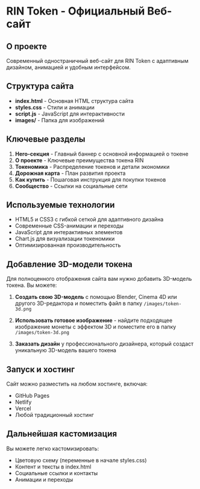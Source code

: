 # RIN Token - Официальный Веб-сайт

## О проекте

Современный одностраничный веб-сайт для RIN Token с адаптивным дизайном, анимацией и удобным интерфейсом.

## Структура сайта

- **index.html** - Основная HTML структура сайта
- **styles.css** - Стили и анимации 
- **script.js** - JavaScript для интерактивности
- **images/** - Папка для изображений

## Ключевые разделы

1. **Hero-секция** - Главный баннер с основной информацией о токене
2. **О проекте** - Ключевые преимущества токена RIN
3. **Токеномика** - Распределение токенов и детали экономики
4. **Дорожная карта** - План развития проекта
5. **Как купить** - Пошаговая инструкция для покупки токенов
6. **Сообщество** - Ссылки на социальные сети

## Используемые технологии

- HTML5 и CSS3 с гибкой сеткой для адаптивного дизайна
- Современные CSS-анимации и переходы
- JavaScript для интерактивных элементов
- Chart.js для визуализации токеномики
- Оптимизированная производительность

## Добавление 3D-модели токена

Для полноценного отображения сайта вам нужно добавить 3D-модель токена. Вы можете:

1. **Создать свою 3D-модель** с помощью Blender, Cinema 4D или другого 3D-редактора и поместить файл в папку `/images/token-3d.png`

2. **Использовать готовое изображение** - найдите подходящее изображение монеты с эффектом 3D и поместите его в папку `/images/token-3d.png`

3. **Заказать дизайн** у профессионального дизайнера, который создаст уникальную 3D-модель вашего токена

## Запуск и хостинг

Сайт можно разместить на любом хостинге, включая:
- GitHub Pages
- Netlify
- Vercel
- Любой традиционный хостинг

## Дальнейшая кастомизация

Вы можете легко кастомизировать:
- Цветовую схему (переменные в начале styles.css)
- Контент и тексты в index.html
- Социальные ссылки и контакты
- Анимации и переходы
